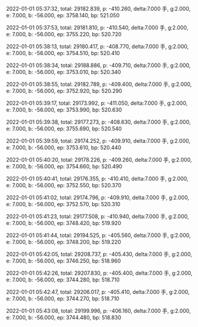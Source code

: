 2022-01-01 05:37:32, total: 29182.839, p: -410.260, delta:7.000 手, g:2.000, e: 7.000, b: -56.000, ep: 3758.140, bp: 521.050

2022-01-01 05:37:53, total: 29181.810, p: -410.540, delta:7.000 手, g:2.000, e: 7.000, b: -56.000, ep: 3755.220, bp: 520.720

2022-01-01 05:38:13, total: 29180.417, p: -408.770, delta:7.000 手, g:2.000, e: 7.000, b: -56.000, ep: 3754.510, bp: 520.410

2022-01-01 05:38:34, total: 29188.886, p: -409.710, delta:7.000 手, g:2.000, e: 7.000, b: -56.000, ep: 3753.010, bp: 520.340

2022-01-01 05:38:55, total: 29182.789, p: -409.400, delta:7.000 手, g:2.000, e: 7.000, b: -56.000, ep: 3752.920, bp: 520.290

2022-01-01 05:39:17, total: 29173.992, p: -411.050, delta:7.000 手, g:2.000, e: 7.000, b: -56.000, ep: 3753.990, bp: 520.630

2022-01-01 05:39:38, total: 29177.273, p: -408.630, delta:7.000 手, g:2.000, e: 7.000, b: -56.000, ep: 3755.690, bp: 520.540

2022-01-01 05:39:59, total: 29174.252, p: -409.910, delta:7.000 手, g:2.000, e: 7.000, b: -56.000, ep: 3753.610, bp: 520.440

2022-01-01 05:40:20, total: 29178.226, p: -409.260, delta:7.000 手, g:2.000, e: 7.000, b: -56.000, ep: 3754.660, bp: 520.490

2022-01-01 05:40:41, total: 29176.355, p: -410.410, delta:7.000 手, g:2.000, e: 7.000, b: -56.000, ep: 3752.550, bp: 520.370

2022-01-01 05:41:02, total: 29174.796, p: -409.910, delta:7.000 手, g:2.000, e: 7.000, b: -56.000, ep: 3752.570, bp: 520.310

2022-01-01 05:41:23, total: 29177.508, p: -410.940, delta:7.000 手, g:2.000, e: 7.000, b: -56.000, ep: 3748.420, bp: 519.920

2022-01-01 05:41:44, total: 29194.525, p: -405.560, delta:7.000 手, g:2.000, e: 7.000, b: -56.000, ep: 3748.200, bp: 519.220

2022-01-01 05:42:05, total: 29208.737, p: -405.430, delta:7.000 手, g:2.000, e: 7.000, b: -56.000, ep: 3746.250, bp: 518.960

2022-01-01 05:42:26, total: 29207.830, p: -405.400, delta:7.000 手, g:2.000, e: 7.000, b: -56.000, ep: 3744.280, bp: 518.710

2022-01-01 05:42:47, total: 29206.017, p: -405.410, delta:7.000 手, g:2.000, e: 7.000, b: -56.000, ep: 3744.270, bp: 518.710

2022-01-01 05:43:08, total: 29199.996, p: -406.160, delta:7.000 手, g:2.000, e: 7.000, b: -56.000, ep: 3744.480, bp: 518.830